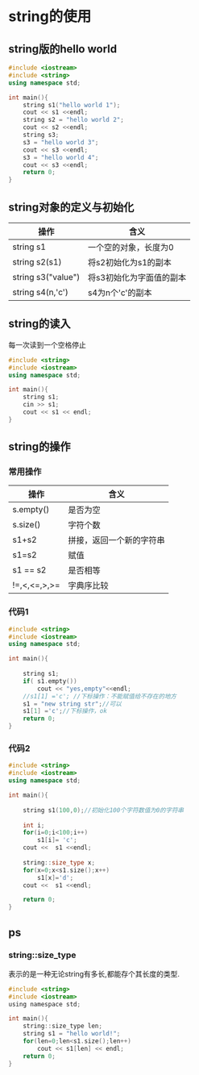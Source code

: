 # string的使用

## string版的hello world

```c++
#include <iostream>
#include <string>
using namespace std;

int main(){
    string s1("hello world 1");
    cout << s1 <<endl;
    string s2 = "hello world 2";
    cout << s2 <<endl;
    string s3;
    s3 = "hello world 3";
    cout << s3 <<endl;
    s3 = "hello world 4";
    cout << s3 <<endl;
    return 0;
}
```

## string对象的定义与初始化



| 操作               | 含义                     |
|--------------------|--------------------------|
| string s1          | 一个空的对象，长度为0    |
| string s2(s1)      | 将s2初始化为s1的副本     |
| string s3("value") | 将s3初始化为字面值的副本 |
| string s4(n,'c')   | s4为n个'c'的副本         |

## string的读入

每一次读到一个空格停止

```c++
#include <string>
#include <iostream>
using namespace std;

int main(){
    string s1;
    cin >> s1;
    cout << s1 << endl;
}
```

## string的操作


### 常用操作

| 操作         | 含义                     |
|--------------|--------------------------|
| s.empty()    | 是否为空                 |
| s.size()     | 字符个数                 |
| s1+s2        | 拼接，返回一个新的字符串 |
| s1=s2        | 赋值                     |
| s1 == s2     | 是否相等                 |
| !=,<,<=,>,>= | 字典序比较               |


### 代码1

```c++
#include <string>
#include <iostream>
using namespace std;

int main(){
    
    string s1;
    if( s1.empty())
        cout << "yes,empty"<<endl;
    //s1[1] ='c'; //下标操作：不能赋值给不存在的地方
    s1 = "new string str";//可以
    s1[1] ='c';//下标操作，ok
    return 0;
}
```

### 代码2

```c++
#include <string>
#include <iostream>
using namespace std;

int main(){
    
    string s1(100,0);//初始化100个字符数值为0的字符串
    
    int i;
    for(i=0;i<100;i++)
        s1[i]= 'c';
    cout <<  s1 <<endl;
    
    string::size_type x;
    for(x=0;x<s1.size();x++)
        s1[x]='d';
    cout <<  s1 <<endl;

    return 0;
}
```

## ps

### string::size_type

表示的是一种无论string有多长,都能存个其长度的类型.

```c
#include <string>
#include <iostream>
using namespace std;

int main(){
    string::size_type len;
    string s1 = "hello world!";
    for(len=0;len<s1.size();len++)
        cout << s1[len] << endl;
    return 0;
}
```
